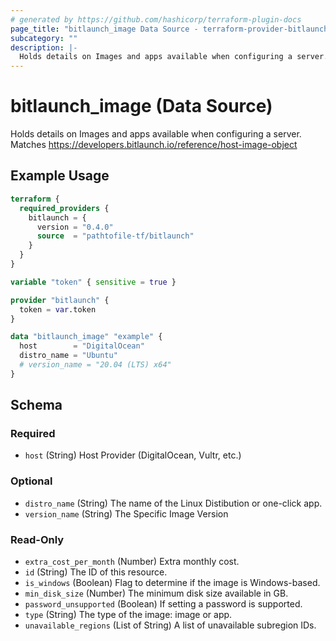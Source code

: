 ```yaml
---
# generated by https://github.com/hashicorp/terraform-plugin-docs
page_title: "bitlaunch_image Data Source - terraform-provider-bitlaunch"
subcategory: ""
description: |-
  Holds details on Images and apps available when configuring a server. Matches https://developers.bitlaunch.io/reference/host-image-object
---
```


# bitlaunch_image (Data Source)

Holds details on Images and apps available when configuring a server. Matches https://developers.bitlaunch.io/reference/host-image-object

## Example Usage

```terraform
terraform {
  required_providers {
    bitlaunch = {
      version = "0.4.0"
      source  = "pathtofile-tf/bitlaunch"
    }
  }
}

variable "token" { sensitive = true }

provider "bitlaunch" {
  token = var.token
}

data "bitlaunch_image" "example" {
  host        = "DigitalOcean"
  distro_name = "Ubuntu"
  # version_name = "20.04 (LTS) x64"
}
```

<!-- schema generated by tfplugindocs -->
## Schema

### Required

- `host` (String) Host Provider (DigitalOcean, Vultr, etc.)

### Optional

- `distro_name` (String) The name of the Linux Distibution or one-click app.
- `version_name` (String) The Specific Image Version

### Read-Only

- `extra_cost_per_month` (Number) Extra monthly cost.
- `id` (String) The ID of this resource.
- `is_windows` (Boolean) Flag to determine if the image is Windows-based.
- `min_disk_size` (Number) The minimum disk size available in GB.
- `password_unsupported` (Boolean) If setting a password is supported.
- `type` (String) The type of the image: image or app.
- `unavailable_regions` (List of String) A list of unavailable subregion IDs.


